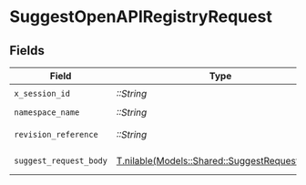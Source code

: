 # SuggestOpenAPIRegistryRequest


## Fields

| Field                                                                                      | Type                                                                                       | Required                                                                                   | Description                                                                                |
| ------------------------------------------------------------------------------------------ | ------------------------------------------------------------------------------------------ | ------------------------------------------------------------------------------------------ | ------------------------------------------------------------------------------------------ |
| `x_session_id`                                                                             | *::String*                                                                                 | :heavy_check_mark:                                                                         | N/A                                                                                        |
| `namespace_name`                                                                           | *::String*                                                                                 | :heavy_check_mark:                                                                         | N/A                                                                                        |
| `revision_reference`                                                                       | *::String*                                                                                 | :heavy_check_mark:                                                                         | Tag or digest                                                                              |
| `suggest_request_body`                                                                     | [T.nilable(Models::Shared::SuggestRequestBody)](../../models/shared/suggestrequestbody.md) | :heavy_minus_sign:                                                                         | Suggest options                                                                            |